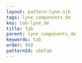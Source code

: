 ```yaml
---
layout: pattern-lyne.njk
tags: lyne_components_de
key: tab-lyne_de
title: Tab
parent: lyne_components_de
keywords: tab
order: 950
patternId: sbbTab
---
```

